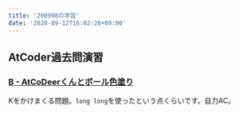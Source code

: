```yaml
---
title: '200908の学習'
date: '2020-09-12T16:02:26+09:00'
---
```


## AtCoder過去問演習

### [B - AtCoDeerくんとボール色塗り](https://atcoder.jp/contests/abc046/tasks/abc046_b)

Kをかけまくる問題。`long long`を使ったという点くらいです。自力AC。
